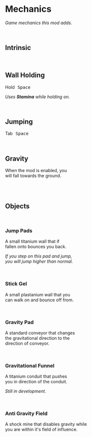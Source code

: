 
# Mechanics

*Game mechanics this mod adds.*

<br>

## Intrinsic

<br>

## Wall Holding

Hold  <kbd>Space</kbd>

*Uses **Stamina** while holding on.*

<br>

## Jumping

Tab  <kbd>Space</kbd>

<br>

## Gravity

When the mod is enabled, you <br>
will fall towards the ground.

<br>
<br>

## Objects

<br>

### Jump Pads

A small titanium wall that if <br>
fallen onto bounces you back.

*If you step on this pad and jump,* <br>
*you will jump higher than normal.*

<br>

### Stick Gel

A small plastanium wall that you <br>
can walk on and bounce off from.

<br>

### Gravity Pad

A standard conveyor that changes <br>
the gravitational direction to the <br>
direction of conveyor.

<br>

### Gravitational Funnel

A titanium conduit that pushes <br>
you in direction of the conduit.

*Still in development.*

<br>

### Anti Gravity Field

A shock mine that disables gravity while <br>
you are within it's field of influence.

<br>
